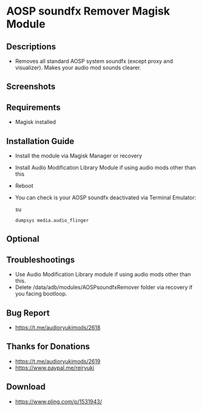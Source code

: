 # AOSP soundfx Remover Magisk Module

## Descriptions
- Removes all standard AOSP system soundfx (except proxy and visualizer). Makes your audio mod sounds clearer.

## Screenshots

## Requirements
- Magisk installed

## Installation Guide
- Install the module via Magisk Manager or recovery
- Install Audio Modification Library Module if using audio mods other than this
- Reboot
- You can check is your AOSP soundfx deactivated via Terminal Emulator:

  su

  `dumpsys media.audio_flinger`

## Optional

## Troubleshootings
- Use Audio Modification Library module if using audio mods other than this.
- Delete /data/adb/modules/AOSPsoundfxRemover folder via recovery if you facing bootloop.

## Bug Report
- https://t.me/audioryukimods/2618

## Thanks for Donations
- https://t.me/audioryukimods/2619
- https://www.paypal.me/reiryuki

## Download
- https://www.pling.com/p/1531943/
